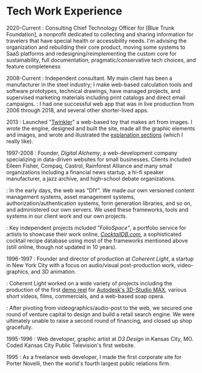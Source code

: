 # Tech Work Experience

2020-Current
:   Consulting Chief Technology Officer for [Blue Trunk Foundation], a nonprofit dedicated to collecting and sharing information for travelers that have special health or accessibility needs. I'm advising the organization and rebuilding their core product, moving some systems to SaaS platforms and redesigning/reimplementing the custom core for sustainability, full documentation, pragmatic/conservative tech choices, and feature completeness

2008-Current
:   Independent consultant. My main client has been a manufacturer in the steel industry; I make web-based calculation tools and software prototypes, technical drawings, have managed projects, and supervised marketing materials including print catalogs and direct email campaigns.
:   I had one successful web app that was in live production from 2006 through 2018, and several other shorter-lived apps.

2013
:   Launched "[Twinkler]" a web-based toy that makes art from images. I wrote the engine, designed and built the site, made all the graphic elements and images, and wrote and illustrated the [explanation sections][twinkler_explain] (which I really like).

1997-2008
:   Founder, *Digital Alchemy*, a web-development company specializing in data-driven websites for small businesses. Clients included Eileen Fisher, Compaq, Castrol, Rainforest Alliance and many small organizations including a financial news startup, a hi-fi speaker manufacturer, a jazz archive, and high-school debate organizations.

:   In the early days, the web was “DIY”. We made our own versioned content management systems, asset management systems, authorization/authentication systems, form generation libraries, and so on, and administered our own servers. We used these frameworks, tools and systems in our client work and our own projects.

:   Key independent projects included *"FolioSpace"*, a portfolio service for artists to showcase their work online, *[CocktailDB.com]*, a sophisticated cocktail recipe database using most of the frameworks mentioned above (still online, though not updated in 10 years).

1996-1997
:   Founder and director of production at *Coherent Light*, a startup in New York City with a focus on audio/visual post-production work, video-graphics, and 3D animation.

:   Coherent Light worked on a wide variety of projects including the production of the first [demo reel][maxvideo] for [Autodesk's 3D-Studio MAX][max], various short videos, films, commercials, and a web-based soap opera.

:   After pivoting from videographics/audio-post to the web, we secured one round of venture capital to design and build a retail search engine. We were ultimately unable to raise a second round of financing, and closed up shop gracefully.

1995-1996
:   Web developer, graphic artist at *D3 Design* in Kansas City, MO. Coded Kansas City Public Television's first website.

1995
:   As a freelance web developer, I made the first corporate site for Porter Novelli, then the world's fourth largest public relations firm.

[max]: http://www.autodesk.com/products/3ds-max/overview "3DStudio-Max"
[maxvideo]: https://vimeo.com/11345436 "Watch video at Vimeo"
[CocktailDB.com]: http://www.cocktaildb.com/
[Twinkler]: http://twnkl.it
[twinkler_explain]: http://twnkl.it/about/how

